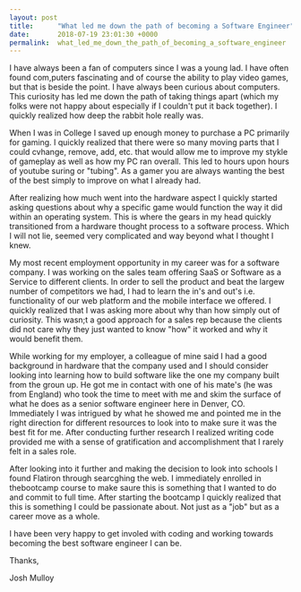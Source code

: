 ```yaml
---
layout: post
title:      "What led me down the path of becoming a Software Engineer""
date:       2018-07-19 23:01:30 +0000
permalink:  what_led_me_down_the_path_of_becoming_a_software_engineer
---
```



I have always been a fan of computers since I was a young lad. I have often found com,puters fascinating and of course the ability to play video games, but that is beside the point. I have always been curious about computers. This curiosity has led me down the path of taking things apart (which my folks were not happy about especially if I couldn't put it back together). I quickly realized how deep the rabbit hole really was. 

When I was in College I saved up enough money to purchase a PC primarily for gaming. I quickly realized that there were so many moving parts that I could cvhange, remove, add, etc. that would allow me to improve my stykle of gameplay as well as how my PC ran overall. This led to hours upon hours of youtube suring or "tubing". As a gamer you are always wanting the best of the best simply to improve on what I already had. 

After realizing how much went into the hardware aspect I quickly started asking questions about why a specific game would function the way it did within an operating system. This is where the gears in my head quickly transitioned from a hardware thought process to a software process. Which I will not lie, seemed very complicated and way beyond what I thought I knew.

My most recent employment opportunity in my career was for a software company. I was working on the sales team offering SaaS or Software as a Service to different clients. In order to sell the product and beat the largew number of competitors we had, I had to learn the in's and out's i.e. functionality of our web platform and the mobile interface we offered. I quickly realized that I was asking more about why than how simply out of curiosity. This wasn;t a good approach for a sales rep because the clients did not care why they just wanted to know "how" it worked and why it would benefit them. 

While working for my employer, a colleague of mine said I had a good background in hardware that the company used and I should consider looking into learning how to build software like the one my company built from the groun up. He got me in contact with one of his mate's (he was from England) who took the time to meet with me and skim the surface of what he does as a senior software engineer here in Denver, CO. Immediately I was intrigued by what he showed me and pointed me in the right direction for different resources to look into to make sure it was the best fit for me. After conducting further research I realized writing code provided me with a sense of gratification and accomplishment that I rarely felt in a sales role. 

After looking into it further and making the decision to look into schools I found Flatiron through searcghing the web. I immediately enrolled in thebootcamp course to make saure this is something that I wanted to do and commit to full time. After starting the bootcamp I quickly realized that this is something I could be passionate about. Not just as a "job" but as a career move as a whole. 

I have been very happy to get involed with coding and working towards becoming the best software engineer I can be. 

Thanks,

Josh Mulloy
